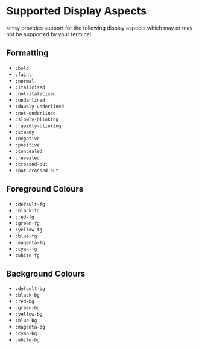 # Supported Display Aspects

`antsy` provides support for the following display aspects which may or may not
be supported by your terminal.

## Formatting

* `:bold`
* `:faint`
* `:normal`
* `:italicised`
* `:not-italicised`
* `:underlined`
* `:doubly-underlined`
* `:not-underlined`
* `:slowly-blinking`
* `:rapidly-blinking`
* `:steady`
* `:negative`
* `:positive`
* `:concealed`
* `:revealed`
* `:crossed-out`
* `:not-crossed-out`

## Foreground Colours
   
* `:default-fg`
* `:black-fg`
* `:red-fg`
* `:green-fg`
* `:yellow-fg`
* `:blue-fg`
* `:magenta-fg`
* `:cyan-fg`
* `:white-fg`

## Background Colours
   
* `:default-bg`
* `:black-bg`
* `:red-bg`
* `:green-bg`
* `:yellow-bg`
* `:blue-bg`
* `:magenta-bg`
* `:cyan-bg`
* `:white-bg`
